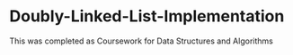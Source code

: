 # Doubly-Linked-List-Implementation
This was completed as Coursework for Data Structures and Algorithms
